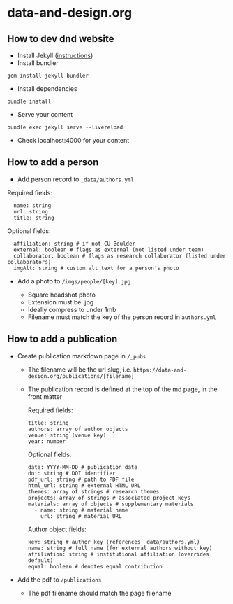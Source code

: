 # data-and-design.org

## How to dev dnd website

- Install Jekyll ([instructions](https://jekyllrb.com/docs/installation/macos/))
- Install bundler

```
gem install jekyll bundler
```

- Install dependencies

```
bundle install
```

- Serve your content

```
bundle exec jekyll serve --livereload
```

- Check localhost:4000 for your content

## How to add a person

- Add person record to `_data/authors.yml`

Required fields:

```
  name: string
  url: string
  title: string
```

Optional fields:

```
  affiliation: string # if not CU Boulder
  external: boolean # flags as external (not listed under team)
  collaborator: boolean # flags as research collaborator (listed under collaborators)
  imgAlt: string # custom alt text for a person's photo
```

- Add a photo to `/imgs/people/[key].jpg`

  - Square headshot photo
  - Extension must be .jpg
  - Ideally compress to under 1mb
  - Filename must match the key of the person record in `authors.yml`

## How to add a publication

- Create publication markdown page in `/_pubs`

  - The filename will be the url slug, i.e. `https://data-and-design.org/publications/[filename]`
  - The publication record is defined at the top of the md page, in the front matter

    Required fields:

    ```
    title: string
    authors: array of author objects
    venue: string (venue key)
    year: number
    ```

    Optional fields:

    ```
    date: YYYY-MM-DD # publication date
    doi: string # DOI identifier
    pdf_url: string # path to PDF file
    html_url: string # external HTML URL
    themes: array of strings # research themes
    projects: array of strings # associated project keys
    materials: array of objects # supplementary materials
      - name: string # material name
        url: string # material URL
    ```

    Author object fields:

    ```
    key: string # author key (references _data/authors.yml)
    name: string # full name (for external authors without key)
    affiliation: string # institutional affiliation (overrides default)
    equal: boolean # denotes equal contribution
    ```

- Add the pdf to `/publications`
  - The pdf filename should match the page filename
